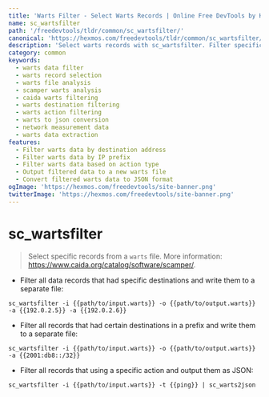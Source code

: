 ```yaml
---
title: 'Warts Filter - Select Warts Records | Online Free DevTools by Hexmos'
name: sc_wartsfilter
path: '/freedevtools/tldr/common/sc_wartsfilter/'
canonical: 'https://hexmos.com/freedevtools/tldr/common/sc_wartsfilter/'
description: 'Select warts records with sc_wartsfilter. Filter specific data by destination or action and output to various formats. Free online tool, no registration required.'
category: common
keywords:
  - warts data filter
  - warts record selection
  - warts file analysis
  - scamper warts analysis
  - caida warts filtering
  - warts destination filtering
  - warts action filtering
  - warts to json conversion
  - network measurement data
  - warts data extraction
features:
  - Filter warts data by destination address
  - Filter warts data by IP prefix
  - Filter warts data based on action type
  - Output filtered data to a new warts file
  - Convert filtered warts data to JSON format
ogImage: 'https://hexmos.com/freedevtools/site-banner.png'
twitterImage: 'https://hexmos.com/freedevtools/site-banner.png'
---
```


# sc_wartsfilter

> Select specific records from a `warts` file.
> More information: <https://www.caida.org/catalog/software/scamper/>.

- Filter all data records that had specific destinations and write them to a separate file:

`sc_wartsfilter -i {{path/to/input.warts}} -o {{path/to/output.warts}} -a {{192.0.2.5}} -a {{192.0.2.6}}`

- Filter all records that had certain destinations in a prefix and write them to a separate file:

`sc_wartsfilter -i {{path/to/input.warts}} -o {{path/to/output.warts}} -a {{2001:db8::/32}}`

- Filter all records that using a specific action and output them as JSON:

`sc_wartsfilter -i {{path/to/input.warts}} -t {{ping}} | sc_warts2json`
